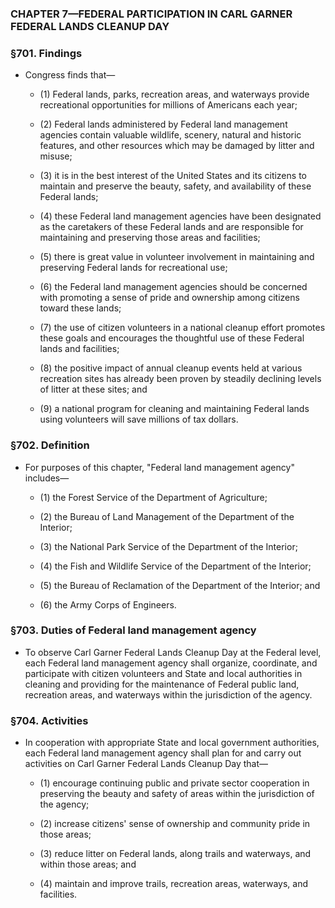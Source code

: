 ### **CHAPTER 7—FEDERAL PARTICIPATION IN CARL GARNER FEDERAL LANDS CLEANUP DAY**

### §701. Findings
* Congress finds that—

  * (1) Federal lands, parks, recreation areas, and waterways provide recreational opportunities for millions of Americans each year;

  * (2) Federal lands administered by Federal land management agencies contain valuable wildlife, scenery, natural and historic features, and other resources which may be damaged by litter and misuse;

  * (3) it is in the best interest of the United States and its citizens to maintain and preserve the beauty, safety, and availability of these Federal lands;

  * (4) these Federal land management agencies have been designated as the caretakers of these Federal lands and are responsible for maintaining and preserving those areas and facilities;

  * (5) there is great value in volunteer involvement in maintaining and preserving Federal lands for recreational use;

  * (6) the Federal land management agencies should be concerned with promoting a sense of pride and ownership among citizens toward these lands;

  * (7) the use of citizen volunteers in a national cleanup effort promotes these goals and encourages the thoughtful use of these Federal lands and facilities;

  * (8) the positive impact of annual cleanup events held at various recreation sites has already been proven by steadily declining levels of litter at these sites; and

  * (9) a national program for cleaning and maintaining Federal lands using volunteers will save millions of tax dollars.

### §702. Definition
* For purposes of this chapter, "Federal land management agency" includes—

  * (1) the Forest Service of the Department of Agriculture;

  * (2) the Bureau of Land Management of the Department of the Interior;

  * (3) the National Park Service of the Department of the Interior;

  * (4) the Fish and Wildlife Service of the Department of the Interior;

  * (5) the Bureau of Reclamation of the Department of the Interior; and

  * (6) the Army Corps of Engineers.

### §703. Duties of Federal land management agency
* To observe Carl Garner Federal Lands Cleanup Day at the Federal level, each Federal land management agency shall organize, coordinate, and participate with citizen volunteers and State and local authorities in cleaning and providing for the maintenance of Federal public land, recreation areas, and waterways within the jurisdiction of the agency.

### §704. Activities
* In cooperation with appropriate State and local government authorities, each Federal land management agency shall plan for and carry out activities on Carl Garner Federal Lands Cleanup Day that—

  * (1) encourage continuing public and private sector cooperation in preserving the beauty and safety of areas within the jurisdiction of the agency;

  * (2) increase citizens' sense of ownership and community pride in those areas;

  * (3) reduce litter on Federal lands, along trails and waterways, and within those areas; and

  * (4) maintain and improve trails, recreation areas, waterways, and facilities.